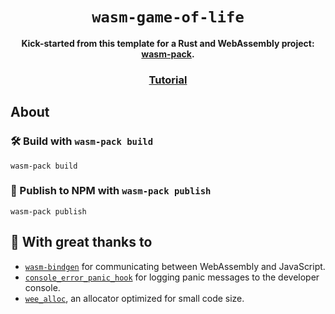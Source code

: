 <div align="center">

  <h1><code>wasm-game-of-life</code></h1>

  <strong>Kick-started from this template for a Rust and WebAssembly project: <a href="https://github.com/rustwasm/wasm-pack">wasm-pack</a>.</strong>

  <h3>
    <a href="https://rustwasm.github.io/docs/wasm-pack/tutorials/npm-browser-packages/index.html">Tutorial</a>
  </h3>
  
</div>

## About

### 🛠️ Build with `wasm-pack build`

```
wasm-pack build
```

### 🎁 Publish to NPM with `wasm-pack publish`

```
wasm-pack publish
```

## 🔋 With great thanks to

* [`wasm-bindgen`](https://github.com/rustwasm/wasm-bindgen) for communicating
  between WebAssembly and JavaScript.
* [`console_error_panic_hook`](https://github.com/rustwasm/console_error_panic_hook)
  for logging panic messages to the developer console.
* [`wee_alloc`](https://github.com/rustwasm/wee_alloc), an allocator optimized
  for small code size.
